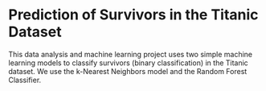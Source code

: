 # Prediction of Survivors in the Titanic Dataset

This data analysis and machine learning project uses two simple machine learning models to classify survivors (binary classification) in the Titanic dataset. We use the k-Nearest Neighbors model and the Random Forest Classifier.



